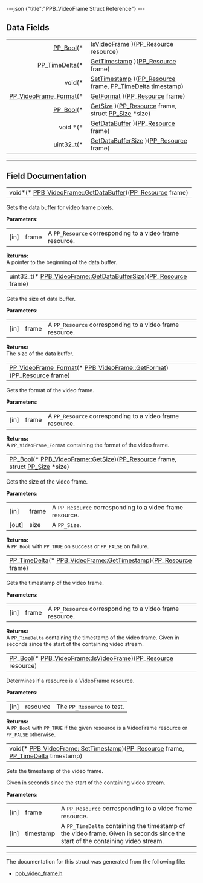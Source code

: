 ---json {"title":"PPB\_VideoFrame Struct Reference"} ---

Data Fields
-----------

<table><tbody><tr class="odd"><td style="text-align: right;"><a href="/docs/native-client/pepper_beta/c/group___enums#ga4f272d99be14aacafe08dfd4ef830918" class="el">PP_Bool</a>(* </td><td><a href="/docs/native-client/pepper_beta/c/struct_p_p_b___video_frame__0__1#a4b1d739620b38f0c02eb93f5e3ab95f2" class="el">IsVideoFrame</a> )(<a href="/docs/native-client/pepper_beta/c/group___typedefs#gafdc3895ee80f4750d0d95ae1b677e9b7" class="el">PP_Resource</a> resource)</td></tr><tr class="even"><td style="text-align: right;"><a href="/docs/native-client/pepper_beta/c/group___typedefs#ga3962a5355895925a757f613567e422fa" class="el">PP_TimeDelta</a>(* </td><td><a href="/docs/native-client/pepper_beta/c/struct_p_p_b___video_frame__0__1#ac489deabb1c82426ad1d58be078cfb26" class="el">GetTimestamp</a> )(<a href="/docs/native-client/pepper_beta/c/group___typedefs#gafdc3895ee80f4750d0d95ae1b677e9b7" class="el">PP_Resource</a> frame)</td></tr><tr class="odd"><td style="text-align: right;">void(* </td><td><a href="/docs/native-client/pepper_beta/c/struct_p_p_b___video_frame__0__1#a01d82a532ca1f1158b82862cb94c586d" class="el">SetTimestamp</a> )(<a href="/docs/native-client/pepper_beta/c/group___typedefs#gafdc3895ee80f4750d0d95ae1b677e9b7" class="el">PP_Resource</a> frame, <a href="/docs/native-client/pepper_beta/c/group___typedefs#ga3962a5355895925a757f613567e422fa" class="el">PP_TimeDelta</a> timestamp)</td></tr><tr class="even"><td style="text-align: right;"><a href="/docs/native-client/pepper_beta/c/group___enums#ga4e7cf746d8acbfa268db1f5ebe8061bf" class="el">PP_VideoFrame_Format</a>(* </td><td><a href="/docs/native-client/pepper_beta/c/struct_p_p_b___video_frame__0__1#a62323240cc59ea9fd8725a44c69b17c6" class="el">GetFormat</a> )(<a href="/docs/native-client/pepper_beta/c/group___typedefs#gafdc3895ee80f4750d0d95ae1b677e9b7" class="el">PP_Resource</a> frame)</td></tr><tr class="odd"><td style="text-align: right;"><a href="/docs/native-client/pepper_beta/c/group___enums#ga4f272d99be14aacafe08dfd4ef830918" class="el">PP_Bool</a>(* </td><td><a href="/docs/native-client/pepper_beta/c/struct_p_p_b___video_frame__0__1#a6ddf0fe2f254810d969eda729db095d9" class="el">GetSize</a> )(<a href="/docs/native-client/pepper_beta/c/group___typedefs#gafdc3895ee80f4750d0d95ae1b677e9b7" class="el">PP_Resource</a> frame, struct <a href="/docs/native-client/pepper_beta/c/struct_p_p___size/" class="el">PP_Size</a> *size)</td></tr><tr class="even"><td style="text-align: right;">void *(* </td><td><a href="/docs/native-client/pepper_beta/c/struct_p_p_b___video_frame__0__1#a01acb2d82746ce41c37d69a74c055ce0" class="el">GetDataBuffer</a> )(<a href="/docs/native-client/pepper_beta/c/group___typedefs#gafdc3895ee80f4750d0d95ae1b677e9b7" class="el">PP_Resource</a> frame)</td></tr><tr class="odd"><td style="text-align: right;">uint32_t(* </td><td><a href="/docs/native-client/pepper_beta/c/struct_p_p_b___video_frame__0__1#a29e5e9e9bb2abc0563b1e9ecbc4c880c" class="el">GetDataBufferSize</a> )(<a href="/docs/native-client/pepper_beta/c/group___typedefs#gafdc3895ee80f4750d0d95ae1b677e9b7" class="el">PP_Resource</a> frame)</td></tr></tbody></table>

------------------------------------------------------------------------

Field Documentation
-------------------

<span id="a01acb2d82746ce41c37d69a74c055ce0" class="anchor" style="margin: 0;"></span>

<table><tbody><tr class="odd"><td>void*(* <a href="/docs/native-client/pepper_beta/c/struct_p_p_b___video_frame__0__1#a01acb2d82746ce41c37d69a74c055ce0" class="el">PPB_VideoFrame::GetDataBuffer</a>)(<a href="/docs/native-client/pepper_beta/c/group___typedefs#gafdc3895ee80f4750d0d95ae1b677e9b7" class="el">PP_Resource</a> frame)</td></tr></tbody></table>

Gets the data buffer for video frame pixels.

**Parameters:**  
<table><tbody><tr class="odd"><td>[in]</td><td>frame</td><td>A <code>PP_Resource</code> corresponding to a video frame resource.</td></tr></tbody></table>

<!-- -->

**Returns:**  
A pointer to the beginning of the data buffer.

<span id="a29e5e9e9bb2abc0563b1e9ecbc4c880c" class="anchor" style="margin: 0;"></span>

<table><tbody><tr class="odd"><td>uint32_t(* <a href="/docs/native-client/pepper_beta/c/struct_p_p_b___video_frame__0__1#a29e5e9e9bb2abc0563b1e9ecbc4c880c" class="el">PPB_VideoFrame::GetDataBufferSize</a>)(<a href="/docs/native-client/pepper_beta/c/group___typedefs#gafdc3895ee80f4750d0d95ae1b677e9b7" class="el">PP_Resource</a> frame)</td></tr></tbody></table>

Gets the size of data buffer.

**Parameters:**  
<table><tbody><tr class="odd"><td>[in]</td><td>frame</td><td>A <code>PP_Resource</code> corresponding to a video frame resource.</td></tr></tbody></table>

<!-- -->

**Returns:**  
The size of the data buffer.

<span id="a62323240cc59ea9fd8725a44c69b17c6" class="anchor" style="margin: 0;"></span>

<table><tbody><tr class="odd"><td><a href="/docs/native-client/pepper_beta/c/group___enums#ga4e7cf746d8acbfa268db1f5ebe8061bf" class="el">PP_VideoFrame_Format</a>(* <a href="/docs/native-client/pepper_beta/c/struct_p_p_b___video_frame__0__1#a62323240cc59ea9fd8725a44c69b17c6" class="el">PPB_VideoFrame::GetFormat</a>)(<a href="/docs/native-client/pepper_beta/c/group___typedefs#gafdc3895ee80f4750d0d95ae1b677e9b7" class="el">PP_Resource</a> frame)</td></tr></tbody></table>

Gets the format of the video frame.

**Parameters:**  
<table><tbody><tr class="odd"><td>[in]</td><td>frame</td><td>A <code>PP_Resource</code> corresponding to a video frame resource.</td></tr></tbody></table>

<!-- -->

**Returns:**  
A `PP_VideoFrame_Format` containing the format of the video frame.

<span id="a6ddf0fe2f254810d969eda729db095d9" class="anchor" style="margin: 0;"></span>

<table><tbody><tr class="odd"><td><a href="/docs/native-client/pepper_beta/c/group___enums#ga4f272d99be14aacafe08dfd4ef830918" class="el">PP_Bool</a>(* <a href="/docs/native-client/pepper_beta/c/struct_p_p_b___video_frame__0__1#a6ddf0fe2f254810d969eda729db095d9" class="el">PPB_VideoFrame::GetSize</a>)(<a href="/docs/native-client/pepper_beta/c/group___typedefs#gafdc3895ee80f4750d0d95ae1b677e9b7" class="el">PP_Resource</a> frame, struct <a href="/docs/native-client/pepper_beta/c/struct_p_p___size/" class="el">PP_Size</a> *size)</td></tr></tbody></table>

Gets the size of the video frame.

**Parameters:**  
<table><tbody><tr class="odd"><td>[in]</td><td>frame</td><td>A <code>PP_Resource</code> corresponding to a video frame resource.</td></tr><tr class="even"><td>[out]</td><td>size</td><td>A <code>PP_Size</code>.</td></tr></tbody></table>

<!-- -->

**Returns:**  
A `PP_Bool` with `PP_TRUE` on success or `PP_FALSE` on failure.

<span id="ac489deabb1c82426ad1d58be078cfb26" class="anchor" style="margin: 0;"></span>

<table><tbody><tr class="odd"><td><a href="/docs/native-client/pepper_beta/c/group___typedefs#ga3962a5355895925a757f613567e422fa" class="el">PP_TimeDelta</a>(* <a href="/docs/native-client/pepper_beta/c/struct_p_p_b___video_frame__0__1#ac489deabb1c82426ad1d58be078cfb26" class="el">PPB_VideoFrame::GetTimestamp</a>)(<a href="/docs/native-client/pepper_beta/c/group___typedefs#gafdc3895ee80f4750d0d95ae1b677e9b7" class="el">PP_Resource</a> frame)</td></tr></tbody></table>

Gets the timestamp of the video frame.

**Parameters:**  
<table><tbody><tr class="odd"><td>[in]</td><td>frame</td><td>A <code>PP_Resource</code> corresponding to a video frame resource.</td></tr></tbody></table>

<!-- -->

**Returns:**  
A `PP_TimeDelta` containing the timestamp of the video frame. Given in seconds since the start of the containing video stream.

<span id="a4b1d739620b38f0c02eb93f5e3ab95f2" class="anchor" style="margin: 0;"></span>

<table><tbody><tr class="odd"><td><a href="/docs/native-client/pepper_beta/c/group___enums#ga4f272d99be14aacafe08dfd4ef830918" class="el">PP_Bool</a>(* <a href="/docs/native-client/pepper_beta/c/struct_p_p_b___video_frame__0__1#a4b1d739620b38f0c02eb93f5e3ab95f2" class="el">PPB_VideoFrame::IsVideoFrame</a>)(<a href="/docs/native-client/pepper_beta/c/group___typedefs#gafdc3895ee80f4750d0d95ae1b677e9b7" class="el">PP_Resource</a> resource)</td></tr></tbody></table>

Determines if a resource is a VideoFrame resource.

**Parameters:**  
<table><tbody><tr class="odd"><td>[in]</td><td>resource</td><td>The <code>PP_Resource</code> to test.</td></tr></tbody></table>

<!-- -->

**Returns:**  
A `PP_Bool` with `PP_TRUE` if the given resource is a VideoFrame resource or `PP_FALSE` otherwise.

<span id="a01d82a532ca1f1158b82862cb94c586d" class="anchor" style="margin: 0;"></span>

<table><tbody><tr class="odd"><td>void(* <a href="/docs/native-client/pepper_beta/c/struct_p_p_b___video_frame__0__1#a01d82a532ca1f1158b82862cb94c586d" class="el">PPB_VideoFrame::SetTimestamp</a>)(<a href="/docs/native-client/pepper_beta/c/group___typedefs#gafdc3895ee80f4750d0d95ae1b677e9b7" class="el">PP_Resource</a> frame, <a href="/docs/native-client/pepper_beta/c/group___typedefs#ga3962a5355895925a757f613567e422fa" class="el">PP_TimeDelta</a> timestamp)</td></tr></tbody></table>

Sets the timestamp of the video frame.

Given in seconds since the start of the containing video stream.

**Parameters:**  
<table><tbody><tr class="odd"><td>[in]</td><td>frame</td><td>A <code>PP_Resource</code> corresponding to a video frame resource.</td></tr><tr class="even"><td>[in]</td><td>timestamp</td><td>A <code>PP_TimeDelta</code> containing the timestamp of the video frame. Given in seconds since the start of the containing video stream.</td></tr></tbody></table>

------------------------------------------------------------------------

The documentation for this struct was generated from the following file:

-   <a href="/docs/native-client/pepper_beta/c/ppb__video__frame_8h/" class="el">ppb_video_frame.h</a>

